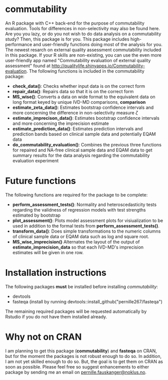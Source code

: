 # commutability
An R package with C++ back-end for the purpose of commutability evaluation. Tools for differences in non-selectivity may also be found here. Are you you lazy, or do you not wish to do data analysis on a commutability study?
Then, this package is for you. This package includes high-performance and user-friendly functions doing most of the analysis for you. The newest resarch on external quality assessment commutability included in this package. If your R skills are non-existing,
you can use the even more user-friendly app named "Commutability evaluation of external quality assessment" found at http://qualitylife.shinyapps.io/Commutability-evaluation. The following functions is included in the commutability package:
  - **check_data()**: Checks whether input data is on the correct form
  - **repair_data()**: Repairs data so that it is on the correct form
  - **MS_wise()**: Converts a data on wide format to the equivalent data on long format keyed by unique IVD-MD comparisons, **comparison**
  - **estimate_zeta_data()**: Estimates bootstrap confidence intervals and more concerning the difference in non-selectivity measure $\zeta$
  - **estimate_imprecison_data()**: Estimates bootstrap confidence intervals and more concerning the imprecision estimate
  - **estimate_prediction_data()**: Estimates prediction intervals and prediction bands based on clinical sample data and potentially EQAM data
  - **do_commutability_evaluation()**: Combines the previous three functions for repaired and NA-free clinical sample data and EQAM data to get summary results for the data analysis regarding the commutability evaluation experiment
  
# Future functions

The following functions are required for the package to be complete:

  - **perform_assessment_tests()**: Normality and heteroscedasticity tests regarding the validness of regression models with test strengths estimated by bootstrap
  - **plot_assessment()**: Plots model assessment plots for visiualization to be used in addition to the formal tests from **perform_assessment_tests()**.
  - **transform_data()**: Does simple transformations to the numeric columns of clinical sample data or EQAM data such as log and square root.
  - **MS_wise_imprecision()** Alternates the layout of the output of **estimate_imprecision_data** so that each IVD-MD's imprecision estimates will be given in one row.

# Installation instructions

The following packages **must** be installed before installing *commutability*:

  - devtools
  - fasteqa (install by running devtools::install_github("pernille267/fasteqa")

The remaining required packages will be requested automatically by Rstudio if you do not have them installed already.

# Why not on CRAN

I am planning to get this package (**commutability**) and **fasteqa** on CRAN, but for the moment the packages is not robust enough to do so. In addition, I am not yet skilled enough to do so. But, the goal is to get them on CRAN as soon as possible. Please feel free so suggest enhancements to either package by sending me an email on pernille.fauskanger@noklus.no. 

